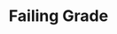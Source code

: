---
pid: llg46
title: Failing Grade
location_transcription: Temple University Walkway - Polett Walk
coordinates: "[-75.154294978118, 39.981411600998]"
zipcode: '19103'
gen_neighborhood: Center City
neighborhood: Rittenhouse Square,Avenue of The Arts,Logan Square,Fitler Square
outside_phl: 
age: '15'
age_range: 13-19
instagram: 
image_file_name: llg_46.jpg
proposal_transcription: |-
  Giant F Sculpture to represent students' anxieties around failing in School. On it, people on the streets are allowed to post their own personal school anxieties, anonymous or not.

  I haven't had a day without homework related stress in 8 years
  - Liv, 19, Phila

  Biggest stress of school for me is ...
  - Joe, 16, Phila
topic: Education,Health
topic_summary: 0, 0
type: Interactive,Sculpture Statue
keywords_other: F, Failure, grades, school, anxiety, mental health, stress, pressure
credit: Sydney Casey-Willig
image_labels: 
twitter: 
facebook: 
permalink: "/monuments/llg46/"
layout: item-page
---